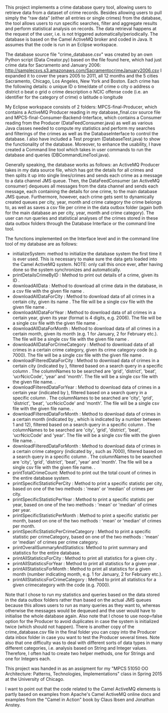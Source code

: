 This project implements a crime database query tool, allowing users to retrieve data from a dataset of crime records. Besides allowing users to pull simply the “raw data” (either all entries or single crimes) from the database, the tool allows users to run specific searches, filter and aggregate results and perform statistical analysis on records. The data retrieval happens at the request of the user, i.e. is not triggered automatically/periodically. The database is based on the Camel ActiveMQ broker and coded in Java. It assumes that the code is run in an Eclipse workspace.

The database source file "crime_database.csv" was created by an own Python script (Data Creator.py) based on the file found here, which had just crime data for Sacramento and January 2006: http://samplecsvs.s3.amazonaws.com/SacramentocrimeJanuary2006.csv
I expanded it to cover the years 2005 to 2011, all 12 months and the 5 cities Sacramento, Chicago, Los Angeles, New York and Boston.
Each crime has the following details:
o	unique ID
o	time/date of crime
o	city
o	address
o	district
o	beat
o	grid
o	crime description
o	NCIC offense code (i.e. an identifier for the category of crime)
o	latitude
o	longitude

My Eclipse workspace consists of 2 folders: MPCS-final-Producer, which contains a ActiveMQ Producer reading in my database_final.csv source file and MPCS-final-Consumer-Backend-Interface, which contains a Consumer reading from the Producer (DataFeedConsumer.java) as well as various Java classes needed to compute my statistics and perform my searches and filterings of the crimes as well as the DatabaseInterface to control the database. I also have included a Test program (DatabaseTest.java) to show the functionality of the database. Moreover, to enhance the usability, I have created a Command line tool which takes in user commands to run the database and queries (DBCommandLineTool.java).

Generally speaking, the database works as follows: an ActiveMQ Producer takes in my data source file, which has got the details for all crimes and then splits it up into single lines/crimes and sends each crime as a message to a data channel JMS queue. Then, the DataFeedConsumer (an ActiveMQ consumer) dequeues all messages from the data channel and sends each message, each containing the details for one crime, to the main database JMS queue. Furthermore, however, each crime gets sent to dynamically created queues per city, year, month and crime category the crime belongs to, as well as saves a csv file per crime in the data outbox folder (again both for the main database an per city, year, month and crime category). The user can run queries and statistical analyses of the crimes stored in these data outbox folders through the Database Interface or the command line tool. 

The functions implemented on the Interface level and in the command line tool of my database are as follows:
- initializeSystem: method to initialize the database system the first time it is ever used. This is necessary to make sure the data gets loaded into the Camel ActiveMQ system. NOTE: only call this once ever, after having done so the system synchronizes and automatically.
- printDetailsCrimeByID <ID>: Method to print out details of a crime, given its ID <ID>.
- downloadAllData <outputFileName>: Method to download all crime data in the database, in a csv file with the given file name <outputFileName>.
- downloadAllDataForCity <city> <outputFileName>: Method to download data of all crimes in a certain city, given its name <city>. The file will be a single csv file with the given file name <outputFileName>.
- downloadAllDataForYear <year> <outputFileName>: Method to download data of all crimes in a certain year, given its year <year> (format is 4 digits, e.g. 2006). The file will be a single csv file with the given file name <outputFileName>.
- downloadAllDataForMonth <month by digit> <outputFileName>: Method to download data of all crimes in a certain month, given its month <month by digit> (e.g. 1 for January, 2 for February etc.). The file will be a single csv file with the given file name <outputFileName>.
- downloadAllDataForCrimeCategory <crimeCode> <outputFileName>: Method to download data of all crimes in a certain crime category, given its crime category code <crimeCode> (e.g. 7000). The file will be a single csv file with the given file name <outputFileName>.
- downloadFilteredDataForCity <cityName> <columnName> <queryValue> <outputFileName>: Method to download data of crimes in a certain city (indicated by <cityName>), filtered based on a search query <queryValue> in a specific column <columnName>. The columnNames to be searched are 'grid', 'district', 'beat', 'ucrNcicCode', 'year' and 'month'. The file will be a single csv file with the given file name. <outputFileName>.
- downloadFilteredDataForYear <year> <columnName> <queryValue> <outputFileName>: Method to download data of crimes in a certain year (indicated by <year>), filtered based on a search query <queryValue> in a specific column <columnName>. The columnNames to be searched are 'city', 'grid', 'district', 'beat', 'ucrNcicCode' and 'month'. The file will be a single csv file with the given file name. <outputFileName>.
- downloadFilteredDataForMonth <month> <columnName> <queryValue> <outputFileName>: Method to download data of crimes in a certain month (indicated by <month>, which is indicated by a number between 1 and 12), filtered based on a search query <queryValue> in a specific column <columnName>. The columnNames to be searched are 'city', 'grid', 'district', 'beat', 'ucrNcicCode' and 'year'. The file will be a single csv file with the given file name. <outputFileName>.
- downloadFilteredDataForMonth <crimeCode> <columnName> <queryValue> <outputFileName>: Method to download data of crimes in a certain crime category (indicated by <crimeCode>, such as 7000), filtered based on a search query <queryValue> in a specific column <columnName>. The columnNames to be searched are 'city', 'grid', 'district', 'beat', 'year' and 'month'. The file will be a single csv file with the given file name. <outputFileName>.
- printTotalCrimeCount: Method to print out the total count of crimes in the entire database system.
- printSpecificStatisticPerCity <statisticMethod>: Method to print a specific statistic per city, based on one of the two methods <statisticMethod>: 'mean' or 'median' of crimes per city.
- printSpecificStatisticPerYear <statisticMethod>: Method to print a specific statistic per year, based on one of the two methods <statisticMethod>: 'mean' or 'median' of crimes per year.
- printSpecificStatisticPerMonth <statisticMethod>: Method to print a specific statistic per month, based on one of the two methods <statisticMethod>: 'mean' or 'median' of crimes per month.
- printSpecificStatisticPerCrimeCategory <statisticMethod>: Method to print a specific statistic per crimeCategory, based on one of the two methods <statisticMethod>: 'mean' or 'median' of crimes per crime category.
- printOverallSummaryAndStatistics: Method to print summary and statistics for the entire database.
- printAllStatisticsForCity <cityName>: Method to print all statistics for a given city <cityName>.
- printAllStatisticsForYear <year>: Method to print all statistics for a given year <year>.
- printAllStatisticsForMonth <month>: Method to print all statistics for a given month <month> (number indicating month, e.g. 1 for January, 2 for February etc.).
- printAllStatisticsForCrimeCategory <crimeCode>: Method to print all statistics for a given crimecategory with the code <crimeCode> (e.g. 7000).

Note that I chose to run my statistics and queries based on the data stored in the data outbox folders rather than based on the actual JMS queues because this allows users to run as many queries as they want to, whereas otherwise the messages would be dequeued and the user would have to initialise the whole database again. 
Also note that I chose to use noop=false option for the Producer to avoid duplicates in case the system is initialized twice (which should not happen). There is another copy of the crime_database.csv file in the final folder you can copy into the Producer data inbox folder in case you want to test the Producer several times.
Note also that one difficulty was to deal with different sorts of data types in many different categories, i.e. analysis based on String and Integer values. Therefore, I often had to create two helper methods, one for Strings and one for Integers each. 

This project was handed in as an assigment for my "MPCS 51050 OO Architecture: Patterns, Technologies, Implementations" class in Spring 2015 at the University of Chicago.

I want to point out that the code related to the Camel ActiveMQ elements is partly based on examples from Apache's Camel ActiveMQ online docs and examples from the "Camel in Action" book by Claus Ibsen and Jonathan Anstey.

